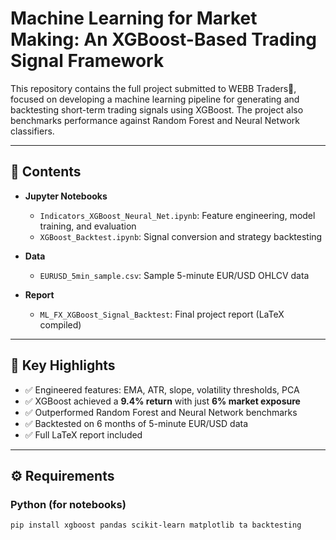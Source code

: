 # Machine Learning for Market Making: An XGBoost-Based Trading Signal Framework

This repository contains the full project submitted to WEBB Traders💖, focused on developing a machine learning pipeline for generating and backtesting short-term trading signals using XGBoost. The project also benchmarks performance against Random Forest and Neural Network classifiers.

---

## 📁 Contents

- **Jupyter Notebooks**
  - `Indicators_XGBoost_Neural_Net.ipynb`: Feature engineering, model training, and evaluation
  - `XGBoost_Backtest.ipynb`: Signal conversion and strategy backtesting

- **Data**
  - `EURUSD_5min_sample.csv`: Sample 5-minute EUR/USD OHLCV data

- **Report**
  - `ML_FX_XGBoost_Signal_Backtest`: Final project report (LaTeX compiled)
 

---

## 🚀 Key Highlights

- ✅ Engineered features: EMA, ATR, slope, volatility thresholds, PCA
- ✅ XGBoost achieved a **9.4% return** with just **6% market exposure**
- ✅ Outperformed Random Forest and Neural Network benchmarks
- ✅ Backtested on 6 months of 5-minute EUR/USD data
- ✅ Full LaTeX report included

---

## ⚙️ Requirements

### Python (for notebooks)

```bash
pip install xgboost pandas scikit-learn matplotlib ta backtesting
